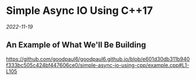 # Simple Async IO Using C++17

_2022-11-19_

## An Example of What We'll Be Building

https://github.com/goodpaul6/goodpaul6.github.io/blob/e601d30db311b940f333bc505c424bf447606ce0/simple-async-io-using-cpp/example.cpp#L1-L105
